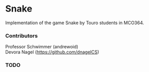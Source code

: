 # Snake
Implementation of the game Snake by Touro students in MCO364.

### Contributors
Professor Schwimmer (andrewoid) <br/>
Devora Nagel (https://github.com/dnagelCS)

### TODO

